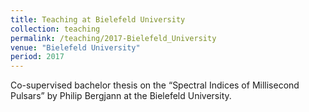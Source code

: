```yaml
---
title: Teaching at Bielefeld University
collection: teaching
permalink: /teaching/2017-Bielefeld_University
venue: "Bielefeld University"
period: 2017        
---
```


Co-supervised bachelor thesis on the “Spectral Indices of Millisecond Pulsars” by Philip Bergjann at the Bielefeld University.                                                                                                       
